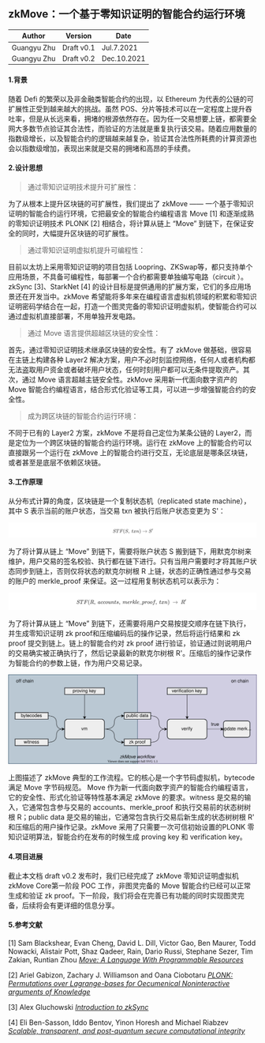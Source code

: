 ## zkMove：一个基于零知识证明的智能合约运行环境

| Author      | Version    | Date        |
| ----------- | ---------- | ----------- |
| Guangyu Zhu | Draft v0.1 | Jul.7.2021  |
| Guangyu Zhu | Draft v0.2 | Dec.10.2021 |



#### 1.背景

随着 Defi 的繁荣以及非金融类智能合约的出现，以 Ethereum 为代表的公链的可扩展性正受到越来越大的挑战。虽然 POS、分片等技术可以在一定程度上提升吞吐率，但是从长远来看，拥堵的根源依然存在。因为任一交易想要上链，都需要全网大多数节点验证其合法性，而验证的方法就是重复执行该交易。随着应用数量的指数级增长，以及智能合约的逻辑越来越复杂，验证其合法性所耗费的计算资源也会以指数级增加，表现出来就是交易的拥堵和高昂的手续费。



#### 2.设计思想

> 通过零知识证明技术提升可扩展性：

为了从根本上提升区块链的可扩展性，我们提出了 zkMove —— 一个基于零知识证明的智能合约运行环境，它把最安全的智能合约编程语言 Move [1] 和逐渐成熟的零知识证明技术 PLONK [2] 相结合，将计算从链上 “Move” 到链下，在保证安全的同时，大幅提升区块链的可扩展性。

> 通过零知识证明虚拟机提升可编程性：

目前以太坊上采用零知识证明的项目包括 Loopring、ZKSwap等，都只支持单个应用场景，不具备可编程性，每部署一个合约都需要单独编写电路（circuit ）。zkSync [3]、StarkNet [4] 的设计目标是提供通用的扩展方案，它们的多应用场景还在开发当中。zkMove 希望能将多年来在编程语言虚拟机领域的积累和零知识证明密码学结合在一起，打造一个图灵完备的零知识证明虚拟机，使智能合约可以通过虚拟机直接部署，不用单独开发电路。

> 通过 Move 语言提供超越区块链的安全性：

首先，通过零知识证明技术继承区块链的安全性。有了 zkMove 做基础，很容易在主链上构建各种 Layer2 解决方案，用户不必时刻监控网络，任何人或者机构都无法盗取用户资金或者破坏用户状态，任何时刻用户都可以无条件提取资产。其次，通过 Move 语言超越主链安全性。zkMove 采用新一代面向数字资产的 Move 智能合约编程语言，结合形式化验证等工具，可以进一步增强智能合约的安全性。

> 成为跨区块链的智能合约运行环境：

不同于已有的 Layer2 方案，zkMove 不是将自己定位为某条公链的 Layer2，而是定位为一个跨区块链的智能合约运行环境。运行在 zkMove 上的智能合约可以直接跟另一个运行在 zkMove 上的智能合约进行交互，无论底层是哪条区块链，或者甚至是底层不依赖区块链。



#### 3.工作原理

从分布式计算的角度，区块链是一个复制状态机（replicated state machine），其中 S 表示当前的账户状态，当交易 txn 被执行后账户状态变更为 S'：

![img1](./imgs/img1.png)

为了将计算从链上 “Move” 到链下，需要将账户状态 S 搬到链下，用默克尔树来维护，用户交易的签名校验、执行都在链下进行。只有当用户需要时才将其账户状态同步到链上，否则仅将状态的默克尔树根 R 上链，状态的正确性通过参与交易的账户的 merkle_proof 来保证。这一过程用复制状态机可以表示为：

![img2](./imgs/img2.png)

为了将计算从链上 “Move” 到链下，还需要将用户交易按提交顺序在链下执行，并生成零知识证明 zk proof​ 和压缩编码后的操作记录，然后将运行结果和 zk proof 提交到链上。链上的智能合约对 zk proof 进行验证，验证通过则说明用户的交易确实被正确执行了，然后记录最新的默克尔树根 R'。压缩后的操作记录作为智能合约的参数上链，作为用户交易记录。



![zkmove_arch](./imgs/zkmove_arch.svg)



上图描述了 zkMove 典型的工作流程。它的核心是一个字节码虚拟机，bytecode 满足 Move 字节码规范。 Move 作为新一代面向数字资产的智能合约编程语言，它的安全性、形式化验证等特性基本满足 zkMove 的要求。witness 是交易的输入，它通常包含参与交易的 accounts、merkle\_proof 和执行交易前的状态树树根 R；public data 是交易的输出，它通常包含执行交易后新生成的状态树树根 R' 和压缩后的用户操作记录。zkMove 采用了只需要一次可信初始设置的PLONK 零知识证明算法，智能合约在发布的时候生成 proving key 和 verification key。



#### 4.项目进展

截止本文档 draft v0.2 发布时，我们已经完成了 zkMove 零知识证明虚拟机 zkMove Core第一阶段 POC 工作，非图灵完备的 Move 智能合约已经可以正常生成和验证 zk proof。下一阶段，我们将会在完善已有功能的同时实现图灵完备，后续将会有更详细的信息分享。



#### 5.参考文献

[1] Sam Blackshear, Evan Cheng, David L. Dill, Victor Gao, Ben Maurer, Todd Nowacki, Alistair Pott, Shaz Qadeer, Rain, Dario Russi, Stephane Sezer, Tim Zakian, Runtian Zhou [*Move: A Language With Programmable Resources*](https://diem-developers-components.netlify.app/papers/diem-move-a-language-with-programmable-resources/2020-05-26.pdf)

[2] Ariel Gabizon, Zachary J. Williamson and Oana Ciobotaru [*PLONK: Permutations over Lagrange-bases for Oecumenical Noninteractive arguments of Knowledge*](https://eprint.iacr.org/2019/953)

[3] Alex Gluchowski [*Introduction to zkSync*](https://medium.com/matter-labs/introduction-to-zksync-16f3753ac96c)

[4] Eli Ben-Sasson, Iddo Bentov, Yinon Horesh and Michael Riabzev [*Scalable, transparent, and post-quantum secure computational integrity*](https://eprint.iacr.org/2018/046)



